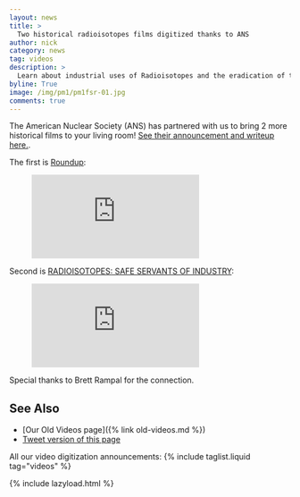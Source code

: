 ```yaml
---
layout: news
title: >
  Two historical radioisotopes films digitized thanks to ANS
author: nick
category: news
tag: videos
description: >
  Learn about industrial uses of Radioisotopes and the eradication of the Screwworm fly.
byline: True
image: /img/pm1/pm1fsr-01.jpg
comments: true
---
```


<div class="row">
<div class="col-md-8" markdown="1">

The American Nuclear Society (ANS) has partnered with us to bring 2 more
historical films to your living room! [See their announcement and writeup
here.](https://www.ans.org/news/article-5486/a-piece-of-nuclear-history-digitizing-archived-nuclear-films/).

The first is [Roundup](https://whatisnuclear.com/old-videos.html#88251):

<figure>
<div class="ratio ratio-16x9">
<iframe src="https://www.youtube.com/embed/QFoOnS6CWSI?si=W445HdIMNr1POByn"
title="YouTube video player" frameborder="0" allow="accelerometer; autoplay;
clipboard-write; encrypted-media; gyroscope; picture-in-picture; web-share"
allowfullscreen></iframe>
</div>
</figure>

Second is [RADIOISOTOPES: SAFE SERVANTS OF INDUSTRY](https://whatisnuclear.com/old-videos.html#88238):

<figure>
<div class="ratio ratio-16x9">
<iframe src="https://www.youtube.com/embed/_4phBVVWRfQ?si=We14Gf_NjvhYOEYV"
title="YouTube video player" frameborder="0" allow="accelerometer; autoplay;
clipboard-write; encrypted-media; gyroscope; picture-in-picture; web-share"
allowfullscreen></iframe>
</div>
</figure>

Special thanks to Brett Rampal for the connection.

## See Also

- [Our Old Videos page]({% link old-videos.md %})
- [Tweet version of this page](https://twitter.com/whatisnuclear/status/1722623481781911646)

All our video digitization announcements:
{% include taglist.liquid tag="videos" %}

</div></div>

{% include lazyload.html %}

